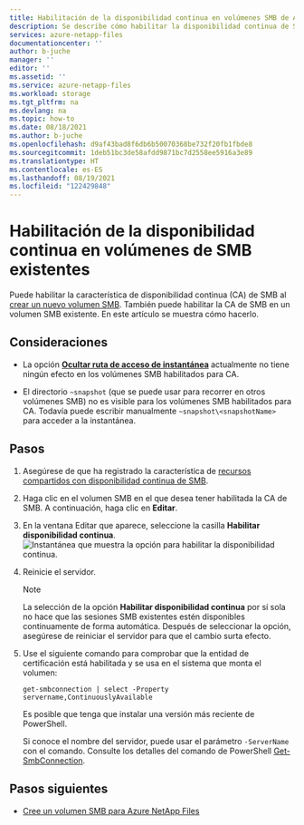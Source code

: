 ```yaml
---
title: Habilitación de la disponibilidad continua en volúmenes SMB de Azure NetApp Files existentes | Microsoft Docs
description: Se describe cómo habilitar la disponibilidad continua de SMB en el volumen SMB de Azure NetApp Files existente.
services: azure-netapp-files
documentationcenter: ''
author: b-juche
manager: ''
editor: ''
ms.assetid: ''
ms.service: azure-netapp-files
ms.workload: storage
ms.tgt_pltfrm: na
ms.devlang: na
ms.topic: how-to
ms.date: 08/18/2021
ms.author: b-juche
ms.openlocfilehash: d9af43bad8f6db6b50070368be732f20fb1fbde8
ms.sourcegitcommit: 1deb51bc3de58afdd9871bc7d2558ee5916a3e89
ms.translationtype: HT
ms.contentlocale: es-ES
ms.lasthandoff: 08/19/2021
ms.locfileid: "122429848"
---
```

# <a name="enable-continuous-availability-on-existing-smb-volumes"></a>Habilitación de la disponibilidad continua en volúmenes de SMB existentes

Puede habilitar la característica de disponibilidad continua (CA) de SMB al [crear un nuevo volumen SMB](azure-netapp-files-create-volumes-smb.md#continuous-availability). También puede habilitar la CA de SMB en un volumen SMB existente. En este artículo se muestra cómo hacerlo.

## <a name="considerations"></a>Consideraciones

* La opción [**Ocultar ruta de acceso de instantánea**](azure-netapp-files-manage-snapshots.md#edit-the-hide-snapshot-path-option) actualmente no tiene ningún efecto en los volúmenes SMB habilitados para CA.  

* El directorio `~snapshot` (que se puede usar para recorrer en otros volúmenes SMB) no es visible para los volúmenes SMB habilitados para CA. Todavía puede escribir manualmente `~snapshot\<snapshotName>` para acceder a la instantánea.

## <a name="steps"></a>Pasos

1. Asegúrese de que ha registrado la característica de [recursos compartidos con disponibilidad continua de SMB](https://aka.ms/anfsmbcasharespreviewsignup).  
2. Haga clic en el volumen SMB en el que desea tener habilitada la CA de SMB. A continuación, haga clic en **Editar**.  
3. En la ventana Editar que aparece, seleccione la casilla **Habilitar disponibilidad continua**.   
    ![Instantánea que muestra la opción para habilitar la disponibilidad continua.](../media/azure-netapp-files/enable-continuous-availability.png)

4. Reinicie el servidor.   

    > [!NOTE]
    > La selección de la opción **Habilitar disponibilidad continua** por sí sola no hace que las sesiones SMB existentes estén disponibles continuamente de forma automática. Después de seleccionar la opción, asegúrese de reiniciar el servidor para que el cambio surta efecto.  

5. Use el siguiente comando para comprobar que la entidad de certificación está habilitada y se usa en el sistema que monta el volumen:

    ```powershell-interactive
    get-smbconnection | select -Property servername,ContinuouslyAvailable
    ```
 
    Es posible que tenga que instalar una versión más reciente de PowerShell. 

    Si conoce el nombre del servidor, puede usar el parámetro `-ServerName` con el comando. Consulte los detalles del comando de PowerShell [Get-SmbConnection](/powershell/module/smbshare/get-smbconnection?view=windowsserver2019-ps&preserve-view=true).

## <a name="next-steps"></a>Pasos siguientes  

* [Cree un volumen SMB para Azure NetApp Files](azure-netapp-files-create-volumes-smb.md)